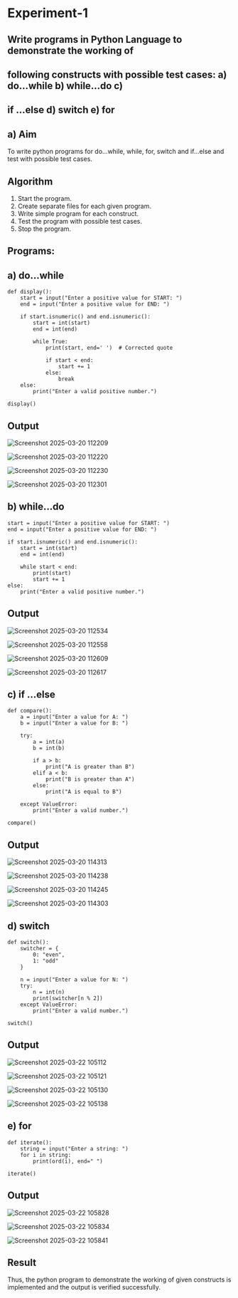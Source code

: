 # Experiment-1
##  Write programs in Python Language to demonstrate the working of
## following constructs with possible test cases: a) do…while b) while…do c)
## if …else d) switch e) for

## a) Aim
To write python programs for do…while, while, for, switch and if…else and test with possible test
cases.

## Algorithm
1.	Start the program.
2. Create separate files for each given program.
3. Write simple program for each construct.
4. Test the program with possible test cases.
5. Stop the program. 

## Programs:

## a) do…while
~~~
def display():
    start = input("Enter a positive value for START: ")
    end = input("Enter a positive value for END: ")

    if start.isnumeric() and end.isnumeric():
        start = int(start)
        end = int(end)

        while True:
            print(start, end=' ')  # Corrected quote

            if start < end:
                start += 1
            else:
                break
    else:
        print("Enter a valid positive number.")

display()
~~~

## Output
![Screenshot 2025-03-20 112209](https://github.com/user-attachments/assets/44bfb87e-a0e6-477f-9ac8-30deb173f73e)

![Screenshot 2025-03-20 112220](https://github.com/user-attachments/assets/57a0e702-f03c-4daf-b02e-65c3812638cf)

![Screenshot 2025-03-20 112230](https://github.com/user-attachments/assets/88fcf9c5-924d-410f-9f11-f2e5555ab8f8)

![Screenshot 2025-03-20 112301](https://github.com/user-attachments/assets/2e1b855e-ca61-4d0c-aa1f-53329aca22dd)


## b) while…do
~~~
start = input("Enter a positive value for START: ") 
end = input("Enter a positive value for END: ") 

if start.isnumeric() and end.isnumeric():
    start = int(start)
    end = int(end)

    while start < end:
        print(start)
        start += 1
else:
    print("Enter a valid positive number.")
~~~

## Output
![Screenshot 2025-03-20 112534](https://github.com/user-attachments/assets/f46bb905-71b1-462e-8d2f-83c2e3c45b8b)

![Screenshot 2025-03-20 112558](https://github.com/user-attachments/assets/d084622f-6400-498c-9f26-579da3beabc3)

![Screenshot 2025-03-20 112609](https://github.com/user-attachments/assets/d4185559-98c8-4d11-a031-6cff16cf778c)

![Screenshot 2025-03-20 112617](https://github.com/user-attachments/assets/9e236209-66c8-4155-abad-c60b26eef6ac)


## c) if …else
~~~
def compare():
    a = input("Enter a value for A: ")
    b = input("Enter a value for B: ")
    
    try:
        a = int(a)
        b = int(b)

        if a > b:
            print("A is greater than B")
        elif a < b:
            print("B is greater than A")
        else:
            print("A is equal to B")
    
    except ValueError:
        print("Enter a valid number.")

compare()
~~~

## Output

![Screenshot 2025-03-20 114313](https://github.com/user-attachments/assets/14a20364-6fe5-4b41-8e56-9475bb1a5b64)

![Screenshot 2025-03-20 114238](https://github.com/user-attachments/assets/70f7291d-31fe-4553-888e-77c7b4470807)

![Screenshot 2025-03-20 114245](https://github.com/user-attachments/assets/8f03cb07-6fa1-4371-9856-0a77ddd7d319)

![Screenshot 2025-03-20 114303](https://github.com/user-attachments/assets/b46cc633-29f4-440b-bd78-ae3e6212de56)

## d) switch
~~~
def switch():
    switcher = {
        0: "even",
        1: "odd"
    }

    n = input("Enter a value for N: ")
    try:
        n = int(n)
        print(switcher[n % 2])
    except ValueError:
        print("Enter a valid number.")

switch()

~~~

## Output

![Screenshot 2025-03-22 105112](https://github.com/user-attachments/assets/437e8f6d-c565-4fe7-b395-c90883d9144f)

![Screenshot 2025-03-22 105121](https://github.com/user-attachments/assets/d4d763a7-8629-43a9-be12-8c1c719eaa32)

![Screenshot 2025-03-22 105130](https://github.com/user-attachments/assets/7212d826-f08b-4856-8994-97194ef6650c)

![Screenshot 2025-03-22 105138](https://github.com/user-attachments/assets/1ed5b3dd-95c7-4bdb-8075-1944292ec056)

## e) for
~~~
def iterate():
    string = input("Enter a string: ")  
    for i in string:
        print(ord(i), end=" ")

iterate()
~~~

## Output

![Screenshot 2025-03-22 105828](https://github.com/user-attachments/assets/67619a5e-a2ad-472c-9525-104f05f9054d)

![Screenshot 2025-03-22 105834](https://github.com/user-attachments/assets/8b2a82b2-42cb-4bad-b907-0bc06cfe5480)

![Screenshot 2025-03-22 105841](https://github.com/user-attachments/assets/478c739d-47cf-4159-aa55-9040e6e4e923)




## Result
Thus, the python program to demonstrate the working of given constructs is implemented and the output is verified successfully. 




